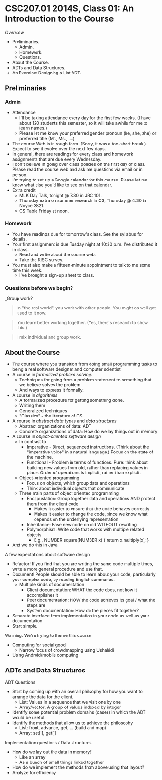 CSC207.01 2014S, Class 01: An Introduction to the Course
========================================================

_Overview_

* Preliminaries.
    * Admin.
    * Homework.
    * Questions.
* About the Course.
* ADTs and Data Structures.
* An Exercise: Designing a List ADT.

Preliminaries
-------------

### Admin

* Attendance!
    * I'll be taking attendance every day for the first few weeks.
      (I have about 120 students this semester, so it will take awhile
      for me to learn names.)
    * Please let me know your preferred gender pronoun (he, she, zhe)
      or preferred title (Mr., Ms., ....)
* The course Web is in rough form.  (Sorry, it was a too-short break.)
  Expect to see it evolve over the next few days.
* In general, there are readings for every class and homework assignments 
  that are due every Wednesday.
* I don't believe in going over class policies on the first day of class.
  Please read the course web and ask me questions via email or in person.
* I'm trying to set up a Google calendar for this course.  Please let me
  know what else you'd like to see on that calendar.
* Extra credit:
    * MLK Day Talk, tonight @ 7:30 in JRC 101.
    * Thursday extra on summer research in CS, Thursday @ 4:30 in Noyce 3821.
    * CS Table Friday at noon.

### Homework

* You have readings due for tomorrow's class.  See the syllabus for
  details.
* Your first assignment is due Tusday night at 10:30 p.m.  I've distributed
  it in class.
    * Read and write about the course web.
    * Take the RISC survey.
* You must also make a fifteen-minute appointment to talk to me some 
  time this week.
    * I've brought a sign-up sheet to class.

### Questions before we begin?

_Group work?

> In "the real world", you work with other people.  You might as well get used 
to it now.

> You learn better working together.  (Yes, there's research to show this.)

> I mix individual and group work.

About the Course
----------------

* The course where you transition from doing small programming tasks to being
  a real software designer and computer scientist
* A course in *formalized problem solving*.
    * Techniques for going from a problem statement to something that we
      believe solves the problem
    * And ways to express it formally.
* A course in *algorithms*
    * A formalized procedure for getting something done.
    * Writing them
    * Generalized techniques
    * "Classics" - the literature of CS
* A course in *abstract data types* and *data structures*
    * Abstract organizations of data: ADT
    * Concrete organizations of data: How do we lay things out in memory
* A course in *object-oriented software design*
    * In contrast to
        * Imperative  - Direct, sequenced instructions.  (Think about the
          "imperative voice" in a natural language.)  Focus on the state of
          the machine.
        * Functional - Problem in terms of functions.
          Pure: think about building new values from old, rather than replacing
          values in place.
          Order of operations is implicit, rather than explicit.
    * Object-oriented programming
        * Focus on objects, which group data and operations
        * Think about individual objects that communicate
    * Three main parts of object oriented programming
        * Encapuslation: Group together data and operations AND protect them from
          the client code
             * Makes it easier to ensure that the code behaves correctly
             * Makes it easier to change the code, since we know what depends
               on the underlying representation
        * Inheritance: Base new code on old WITHOUT rewriting
        * Polymorphism: Write code that works with multiple related objects
             * E.g., NUMBER square(NUMBER x) { return x.multiply(x); }
* And we do this in Java

A few expectations about software design

* Refactor!  If you find that you are writing the same code multiple times, write
  a more general procedure and use that.
* Document!  People should be able to learn about your code, particularly your
  complex code, by reading English summaries.
    * Multiple kinds of documentation
       * Client documentation: WHAT the code does, not how it accomplishes it
       * Peer documentation: HOW the code achieves its goal / what the steps are
       * System documentation: How do the pieces fit together?
* Separate interface from implementation in your code as well as your documentation
* Start simple.

Warning: We're trying to theme this course

* Computing for social good
    * Narrow focus of crowdmapping using Ushahidi
* Using Android/mobile computing

ADTs and Data Structures
------------------------

ADT Questions

* Start by coming up with an overall philsophy for how you want to arrange the
  data for the client.
    * List: Values in a sequence that we visit one by one
    * Array/vector: A group of values indexed by integer
* Identify some potential problem domains (cases) in which the ADT would be useful.
* Identify the methods that allow us to achieve the philosophy
    * List: front, advance, get, ... (build and map)
    * Array: set[i], get[i]

Implementation questions / Data structures

* How do we lay out the data in memory?
    * Like an array
    * As a bunch of small things linked together
* How do we implement the methods from above using that layout?
* Analyze for efficiency
